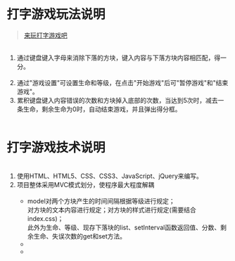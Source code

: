 # 打字游戏玩法说明
<blockquote><a href="https://enka33.github.io/typingGame" target="_blank">来玩打字游戏吧</a></blockquote>
<ol>
  <li>通过键盘键入字母来消除下落的方块，键入内容与下落方块内容相匹配，得一分。</li>
  <li>通过"游戏设置"可设置生命和等级，在点击"开始游戏"后可"暂停游戏"和"结束游戏"。</li>
  <li>累积键盘键入内容错误的次数和方块掉入底部的次数，当达到5次时，减去一条生命，剩余生命为0时，自动结束游戏，并且弹出得分框。</li>  
</ol>

# 打字游戏技术说明
<ol>
  <li>使用HTML、HTML5、CSS、CSS3、JavaScript、jQuery来编写。</li>
  <li>项目整体采用MVC模式划分，使程序最大程度解耦
    <ul>
      <li>model对两个方块产生的时间间隔根据等级进行规定；<br>
        对方块的文本内容进行规定；对方块的样式进行规定(需要结合index.css)；<br>
          此外为生命、等级、现存下落块的list、setInterval函数返回值、分数、剩余生命、失误次数的get和set方法。
      </li>
      <li></li>
      <li></li>
    <ul>
  </li>
<ol>
